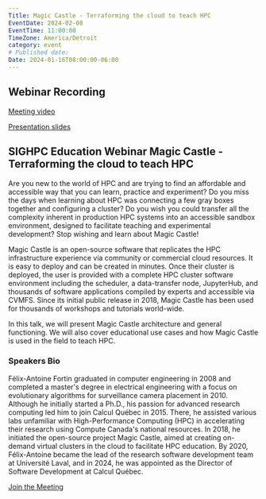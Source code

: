 ```yaml
---
Title: Magic Castle - Terraforming the cloud to teach HPC
EventDate: 2024-02-08
EventTime: 11:00:00
TimeZone: America/Detroit
category: event
# Published date:
Date: 2024-01-16T08:00:00-06:00
---
```

##  Webinar Recording

[Meeting video](https://youtu.be/yS8Hec2YPeA)

[Presentation slides](Magic_Castle-2024.pdf)

## SIGHPC Education Webinar Magic Castle - Terraforming the cloud to teach HPC

Are you new to the world of HPC and are trying to find an affordable and accessible way that you can learn, practice and experiment? Do you miss the days when learning about HPC was  connecting a few gray boxes together and configuring a cluster? Do you wish you could transfer all the complexity inherent in production HPC systems into an accessible sandbox environment, designed to facilitate teaching and experimental development? Stop wishing and learn about Magic Castle!

Magic Castle is an open-source software that replicates the HPC infrastructure experience via community or commercial cloud resources. It is easy to deploy and can be created in minutes. Once their cluster is deployed, the user is provided with a complete HPC cluster software environment including the scheduler, a data-transfer node, JupyterHub, and thousands of software applications compiled by experts and accessible via CVMFS. Since its initial public release in 2018, Magic Castle has been used for thousands of workshops and tutorials world-wide.

In this talk, we will present Magic Castle architecture and general functioning. We will also cover educational use cases and how Magic Castle is used in the field to teach HPC.

### Speakers Bio

Félix-Antoine Fortin graduated in computer engineering in 2008 and completed a master's degree in electrical engineering with a focus on evolutionary algorithms for surveillance camera placement in 2010. Although he initially started a Ph.D., his passion for advanced research computing led him to join Calcul Québec in 2015. There, he assisted various labs unfamiliar with High-Performance Computing (HPC) in accelerating their research using Compute Canada's national resources. In 2018, he initiated the open-source project Magic Castle, aimed at creating on-demand virtual clusters in the cloud to facilitate HPC education. By 2020, Félix-Antoine became the lead of the research software development team at Université Laval, and in 2024, he was appointed as the Director of Software Development at Calcul Québec.

[Join the Meeting](https://us02web.zoom.us/j/86752127589?pwd=ckpHdHdzM1k5WCt4cmExRTZkbWlJZz09)
